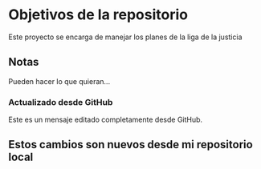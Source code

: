 # Objetivos de la repositorio

Este proyecto se encarga de manejar los planes de la liga de la justicia

## Notas

Pueden hacer lo que quieran...

### Actualizado desde GitHub

Este es un mensaje editado completamente desde GitHub.

## Estos cambios son nuevos desde mi repositorio local
